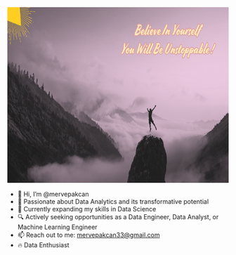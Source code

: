 <img src="./banner.png" alt="Banner" height="400" />


- 👋 Hi, I’m @mervepakcan
- 👀 Passionate about Data Analytics and its transformative potential
- 🚀 Currently expanding my skills in Data Science
- 🔍 Actively seeking opportunities as a Data Engineer, Data Analyst, or Machine Learning Engineer
- 📫 Reach out to me: mervepakcan33@gmail.com
- 🔥 Data Enthusiast



<!---
mervepakcan/mervepakcan is a ✨ special ✨ repository because its `README.md` (this file) appears on your GitHub profile.
You can click the Preview link to take a look at your changes.
--->
